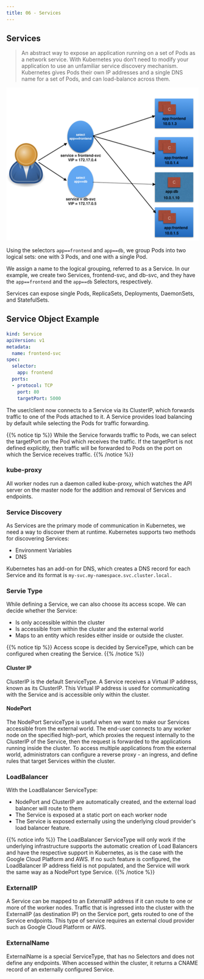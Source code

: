 ```yaml
---
title: 06 - Services
---
```


## Services

> An abstract way to expose an application running on a set of Pods as a network service. With Kubernetes you don’t need to modify your application to use an unfamiliar service discovery mechanism. Kubernetes gives Pods their own IP addresses and a single DNS name for a set of Pods, and can load-balance across them.

![Service](/introduction-to-kubernetes/services1.png?width=50pc)

Using the selectors `app==frontend` and `app==db`, we group Pods into two logical sets: one with 3 Pods, and one with a single Pod.

We assign a name to the logical grouping, referred to as a Service. In our example, we create two Services, frontend-svc, and db-svc, and they have the `app==frontend` and the `app==db` Selectors, respectively.

Services can expose single Pods, ReplicaSets, Deployments, DaemonSets, and StatefulSets.

## Service Object Example

```yaml
kind: Service
apiVersion: v1
metadata:
  name: frontend-svc
spec:
  selector:
    app: frontend
  ports:
  - protocol: TCP
    port: 80
    targetPort: 5000
```

The user/client now connects to a Service via its ClusterIP, which forwards traffic to one of the Pods attached to it. A Service provides load balancing by default while selecting the Pods for traffic forwarding.

{{% notice tip %}}
While the Service forwards traffic to Pods, we can select the targetPort on the Pod which receives the traffic. If the targetPort is not defined explicitly, then traffic will be forwarded to Pods on the port on which the Service receives traffic.
{{% /notice %}}

### kube-proxy

All worker nodes run a daemon called kube-proxy, which watches the API server on the master node for the addition and removal of Services and endpoints.

### Service Discovery

As Services are the primary mode of communication in Kubernetes, we need a way to discover them at runtime. Kubernetes supports two methods for discovering Services:

* Environment Variables
* DNS

Kubernetes has an add-on for DNS, which creates a DNS record for each Service and its format is `my-svc.my-namespace.svc.cluster.local.`

### Servie Type

While defining a Service, we can also choose its access scope. We can decide whether the Service:

* Is only accessible within the cluster
* Is accessible from within the cluster and the external world
* Maps to an entity which resides either inside or outside the cluster.

{{% notice tip %}}
Access scope is decided by ServiceType, which can be configured when creating the Service.
{{% /notice %}}

#### Cluster IP

ClusterIP is the default ServiceType. A Service receives a Virtual IP address, known as its ClusterIP. This Virtual IP address is used for communicating with the Service and is accessible only within the cluster.

#### NodePort

The NodePort ServiceType is useful when we want to make our Services accessible from the external world. The end-user connects to any worker node on the specified high-port, which proxies the request internally to the ClusterIP of the Service, then the request is forwarded to the applications running inside the cluster. To access multiple applications from the external world, administrators can configure a reverse proxy - an ingress, and define rules that target Services within the cluster.

### LoadBalancer

With the LoadBalancer ServiceType:

* NodePort and ClusterIP are automatically created, and the external load balancer will route to them
* The Service is exposed at a static port on each worker node
* The Service is exposed externally using the underlying cloud provider's load balancer feature.

{{% notice info %}}
The LoadBalancer ServiceType will only work if the underlying infrastructure supports the automatic creation of Load Balancers and have the respective support in Kubernetes, as is the case with the Google Cloud Platform and AWS. If no such feature is configured, the LoadBalancer IP address field is not populated, and the Service will work the same way as a NodePort type Service.
{{% /notice %}}

### ExternalIP

A Service can be mapped to an ExternalIP address if it can route to one or more of the worker nodes. Traffic that is ingressed into the cluster with the ExternalIP (as destination IP) on the Service port, gets routed to one of the Service endpoints. This type of service requires an external cloud provider such as Google Cloud Platform or AWS.

### ExternalName

ExternalName is a special ServiceType, that has no Selectors and does not define any endpoints. When accessed within the cluster, it returns a CNAME record of an externally configured Service.

